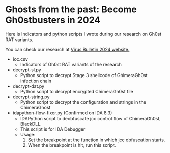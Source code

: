 # Ghosts from the past: Become Gh0stbusters in 2024
Here is Indicators and python scripts I wrote during our research on Gh0st RAT variants.

You can check our research at [Virus Bulletin 2024 website.](https://www.virusbulletin.com/conference/vb2024/abstracts/ghosts-past-become-gh0stbusters-2024/)

- ioc.csv
  - Indicators of Gh0st RAT variants of the research
- decrypt-sl.py
  - Python script to decrypt Stage 3 shellcode of GhimeraGh0st infection chain
- decrypt-dat.py
  - Python script to decrypt encrypted ChimeraGh0st file
- decrypt-string.py
  - Python script to decrypt the configuration and strings in the ChimeraGhost
- idapython-flow-fixer.py (Confirmed on IDA 8.3)
  - IDAPython script to deobfuscate jcc control flow of ChimeraGh0st, BlackDLL.
  - This script is for IDA Debugger
  - Usage:
      1. Set the breakpoint at the function in which jcc obfuscation starts.  
      2. When the breakpoint is hit, run this script. 


